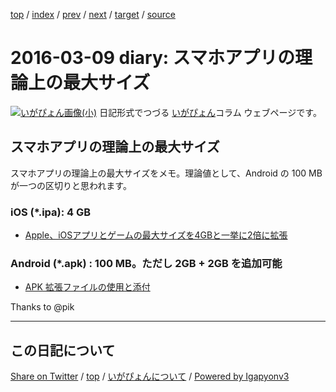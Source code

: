 [top](../index.html) 
 / [index](index.html) 
 / [prev](ig160305.html) 
 / [next](ig160310.html) 
 / [target](https://igapyon.github.io/diary/2016/ig160309.html) 
 / [source](https://github.com/igapyon/diary/blob/gh-pages/2016/ig160309.src.md) 

2016-03-09 diary: スマホアプリの理論上の最大サイズ
=====================================================================================================
[![いがぴょん画像(小)](https://igapyon.github.io/diary/images/iga200306s.jpg "いがぴょん")](https://igapyon.github.io/diary/memo/memoigapyon.html) 日記形式でつづる [いがぴょん](https://igapyon.github.io/diary/memo/memoigapyon.html)コラム ウェブページです。

## スマホアプリの理論上の最大サイズ

スマホアプリの理論上の最大サイズをメモ。理論値として、Android の 100 MB が一つの区切りと思われます。


### iOS (*.ipa): 4 GB


* [Apple、iOSアプリとゲームの最大サイズを4GBと一挙に2倍に拡張](http://jp.techcrunch.com/2015/02/13/20150212ios-app-size-limit/)



### Android (*.apk) : 100 MB。ただし 2GB + 2GB を追加可能


* [APK 拡張ファイルの使用と添付](https://support.google.com/googleplay/android-developer/answer/2481797?hl=ja)


Thanks to @pik


----------------------------------------------------------------------------------------------------

## この日記について

[Share on Twitter](https://twitter.com/intent/tweet?hashtags=igapyon%2Cdiary%2C%E3%81%84%E3%81%8C%E3%81%B4%E3%82%87%E3%82%93&text=%E3%82%B9%E3%83%9E%E3%83%9B%E3%82%A2%E3%83%97%E3%83%AA%E3%81%AE%E7%90%86%E8%AB%96%E4%B8%8A%E3%81%AE%E6%9C%80%E5%A4%A7%E3%82%B5%E3%82%A4%E3%82%BA&url=https%3A%2F%2Figapyon.github.io%2Fdiary%2F2016%2Fig160309.html) / [top](../index.html) / [いがぴょんについて](https://igapyon.github.io/diary/memo/memoigapyon.html) / [Powered by Igapyonv3](https://github.com/igapyon/igapyonv3)
